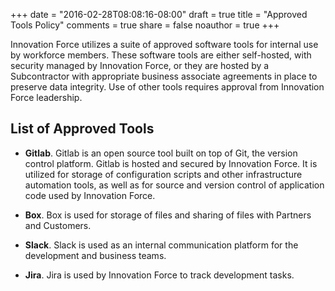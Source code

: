 +++
date = "2016-02-28T08:08:16-08:00"
draft = true
title = "Approved Tools Policy"
comments = true
share = false
noauthor = true
+++

Innovation Force utilizes a suite of approved software tools for internal use by workforce members. These software tools are either self-hosted, with security managed by Innovation Force, or they are hosted by a Subcontractor with appropriate business associate agreements in place to preserve data integrity. Use of other tools requires approval from Innovation Force leadership.

## List of Approved Tools

* **Gitlab**. Gitlab is an open source tool built on top of Git, the version control platform. Gitlab is hosted and secured by Innovation Force. It is utilized for storage of configuration scripts and other infrastructure automation tools, as well as for source and version control of application code used by Innovation Force.

* **Box**. Box is used for storage of files and sharing of files with Partners and Customers.

* **Slack**. Slack is used as an internal communication platform for the development and business teams.

* **Jira**. Jira is used by Innovation Force to track development tasks.
